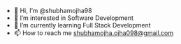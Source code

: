 - 👋 Hi, I’m @shubhamojha98
- 👀 I’m interested in Software Development
- 🌱 I’m currently learning Full Stack Development
- 📫 How to reach me shubhamojha.ojha098@gmail.com

<!---
shubhamojha98/shubhamojha98 is a ✨ special ✨ repository because its `README.md` (this file) appears on your GitHub profile.
You can click the Preview link to take a look at your changes.
--->
